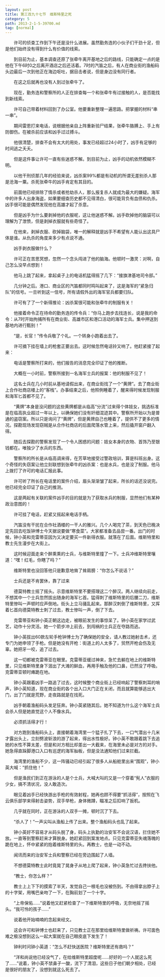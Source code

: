 ```yaml
---
layout: post
title: 第三百九十七节　维斯特里之死
category: 5
path: 2013-2-1-5-39700.md
tag: [normal]
---
```


　　许可的侦查工作到下午还是没什么进展。虽然勤务连的小伙子们干劲十足，但是他们始终没有得到什么有价值的线索。

　　到目前为止，基本调查还原了张牵牛离开基地之后的路线，只能确定一点的是他在下午6时0之后离开酒店之后还活着。7时的汽笛之后，有人在商业街的渔船码头边最后一次到他正在海边呕吐，据目击者说，但是身边没有同行者。

　　在这之后就再也没有人到过张牵牛了。

　　现在，勤务连和警察所的人正在排查每一个和张牵牛有过接触的人，是否能找到新线索。

　　许可自己带着材料回到了办公室。他要重新整理一遍思路。把掌握的材料“串一串”。

　　期间雷恩打来电话，说根据他亲自上阵重新验尸结果，张牵牛胳膊上、手上有防御伤。在被杀前应该和凶手过过搏斗。

　　他很清楚，排查不会有太大的用处，事发已经超过24小时了，凶手有足够的时间逃之夭夭。

　　但是这件事让许可一直有些迷惑不解。到目前为止，凶手的动机依然模糊不明。

　　以他干刑侦那几年的经验来说，凶杀案99%都是有动机的所谓无差别杀人那是沧海一粟。杀死张牵牛的凶手肯定有其目的。

　　前面他已经排除了情杀或者抢劫杀人，那么报复杀人就成为最大的嫌疑。海军中的许多人出身海盗，如果要细查历史都不见得清白，很可能背负有血债和仇杀。凶手很可能是偶然发现他在高雄才起了杀意。

　　但是凶手为什么要剥掉他的衣服呢，这让他迷惑不解。凶手砍掉他的脑袋可以理解为了泄愤，但是剥掉衣服就有些奇怪了。

　　在他来，剥掉衣服、砍掉脑袋，唯一的解释就是凶手不希望有人能认出这具尸体是谁。从仇杀的角度来多少有点说不通。

　　凶手剥衣服做什么？

　　许可正在苦思冥想，忽然一个念头闯进了他的脑海。他顿时一激灵：对啊，自己怎么没早点想到！

　　他马上跳了起来，拿起桌子上的电话机猛得摇了几下：“接旗津基地司令部。”

　　几分钟之后。港口、商业区的汽笛都同时鸣叫起来了，这是海军的“紧急归队”的信号。一旦听到这一信号，所有请假外出的海军官兵都要归队。

　　许可有了了一个新得推论：凶杀案很可能和张牵牛的制服有关！

　　他接着命令正在待命的勤务连的传令兵：“你马上跑步去找连长，说是我的命令：从7时开始拘捕所有在商业街、高雄市区和港口活动的海军士兵。集中押送到基地内进行甄别！”

　　“是，长官！”传令兵敬了个礼。一个转身小跑着出去了。

　　许可摘下挂在墙上的枪套正要出去。这时候忽然电话铃又响了。他赶紧接了起来：

　　电话是警察所打来的，他们报告的消息完全印证了他的推断。

　　大概在一小时前，警察所接到一名海军士兵的报案：他的制服不见了！

　　这名士兵在几小时前从基地请假出来，在商业街找了一个“黄牌”。去了商业街上合作社商店楼上的“客栈”。办事结束之后，他照例睡着了，醒来得时候发现制服和海军匕首都不见了。

　　“黄牌”本身是没问题的这些黄牌都是从临高“分流”过来得个体妓女，挑选标准是在临高执业超过一年以上，以确保她们没有奸细混迹其中。警察所开始以为是普通的盗窃案。所以只是询问了“黄牌”，但是黄牌自己也睡着了，提供不了更多的情况。探勘现场发现窃贼是从合作社商店的后面爬落水管上来，然后撬开窗户翻入得。

　　随后去探勘的警察发现了一个令人困惑的问题：妓女本身的衣物、首饰乃至银钱都在。唯独少了水兵的东西。

　　警察所的所长是从临高调来得，在芳草地接受过警政培训，算是科班出身。这个奇怪的失窃案让他立刻联想到张牵牛的凶杀案：也是水兵，也是没了制服。他马上拨打了许可的电话汇报此事。

　　许可听了所长在电话里的案件介绍，眉头渐渐皱了起来，所长的话还没说完。他已经完全印证了自己的推测。

　　这是两起有关联的案件凶手的目的就是为了获取水兵的制服，显然他们有某种政治意图的！

　　许可挂了电话，赶紧又摇起来电话手柄。

　　汽笛没有干扰在合作社酒楼的一干人的雅兴。几个人喝完了茶，到天色已晚决定先回去吃饭钟博士今天据说要做“寒食菜”。大家都准备去品尝一番。出门的时候，钟小英和克雷蒂亚因为又决定要买一件新得衣服。就落在了后面。维斯特里和教士先生漫步在大街上。

　　这时候迎面走来个醉熏熏的士兵，与维斯特里撞了一下。士兵冲维斯特里嚷道：“嘿！红毛，你瞎了吗？”

　　维斯特里也没回答他只是歉意地耸了耸肩膀：“你怎么不说话？”

　　士兵还是不肯罢休，靠了过来

　　德莫特教士摇了摇头。示意维斯特里不要搭理这二个醉汉。两人继续向前走，不想其中一个士兵忽然拔出随身的海军匕首。猛得刺了维斯特里的后腰二刀，维斯特里惨叫一声顿时应声倒地。街头上立马骚乱起来。那醉汉刺倒了维斯特里，又挥着匕首向德莫特教士刺了过去，教士惨叫一声，倒了下去。

　　克雷蒂亚和钟小英正朝这边走，被眼前发生的事惊呆了。钟小英在家学过武艺，动作十分灵活。她一个箭步冲上前去，到闯祸的士兵正在夺路而逃。

　　钟小英拔出60款左轮手枪钟博士为了确保她的安全，请人教过她射击术，还专门为她申领了手枪。但是她没有开枪：街道上的人太多了，贸然开枪会伤及无辜。她把牙一咬，追了过去。

　　这一切都被克雷蒂亚在眼里。克雷蒂亚缓过神来，急忙去躺在地上的维斯特里，只见维斯特里身下洇出了大滩的鲜血，再用手触及他的口鼻，已然没了呼吸。克雷蒂亚顿时瘫跪在地。

　　钟小英跟着凶手一路追了过去，这时候整个商业街上已经响起了警察刺耳的哨声，钟小英知道，现在商业街的各个出入口大门正在关闭，而且就算能够逃出大门，出了门就是荒野，走夜路就是在找死。

　　凶手朝着渔船码头发足狂奔。钟小英紧随其后。她不知道为什么这个海军士兵会杀人但是她直觉这个人不像水兵。

　　必须抓活得才行！

　　对方跑到渔船码头上，直接朝着海湾里一个猛子扎了下去，一口气潜出十几米才露出头上，立刻劈波斩浪的游了起来，得出水性极好。钟小英不敢跟着跳下去追她的水性不算太差，但是和对方相比却差出一大截来，在海里未必是对方的对手。她急得直跺脚港口入口有巡逻的海军舢板，但是没法通知他们过来拦截。

　　海湾里的渔船不少，这一阵骚动已经引起了很多人从船舱里出来“围观”，钟小英大喊：“抓住他！”

　　但是渔民们到正在游泳的人是个士兵，大喊大叫的又是一个穿着“髡人”衣服的少女，搞不清状况，没人敢造次。

　　眼见着凶手已经快游出手枪的有效射程，她再也顾不得要“抓活得”，按照在飞云俱乐部学来得射击姿势，双手举枪，身体微蹲，瞄准之后扣响了扳机。

　　几乎就在同时，正在游泳的人双手一摊，顿时沉了下去。

　　“杀人了！”一声尖叫从渔船上传了出来。整个渔船码头也乱了起来。

　　钟小英好不容易才从码头脱了身，码头上执勤的治安军不会说汉语，拦住她不放。一直等到警察赶来才算脱身。她赶紧回到案发地点。只见克雷蒂亚失魂落魄的跪在地上，怀中紧紧的抱着维斯特里的头。再教士，也是一动不动。

　　闻讯而来的治安军士兵和警察已经在旁边围起了人墙。

　　不想德莫特教士此时竟晃了晃身子从地上爬了起来，钟小英急忙过去搀扶他。

　　“教士，你怎么样？”

　　教士上上下下的摸索了半天，发觉自己一根毛也没被伤到。不由得拿出脖子上的十字架，用嘴巴亲吻了一下，在胸前划了一个十字。

　　“上帝保佑……”说着他又赶紧检查了一下维斯特里的呼吸，无奈地摇了摇头。“我可怜的孩子……”

　　说着他开始喃喃的念起来经文。

　　这会许可和钟博士也赶来了，只见教士正在那里给维斯特里做祈祷。许可面色难之极没想到这么一起大案就在自己眼皮底下发生了！

　　钟利时问钟小英道：“怎么不赶快送医院？维斯特里还有救吗？”

　　“洋和尚说他已经没气了，在给维斯特里超度呢……好好的一个人就这么死了……”说着，钟小英不禁鼻子一酸，流下了清泪，这些日子他们朝夕相处，已经是很好的朋友了，没想到就这么死去了。
